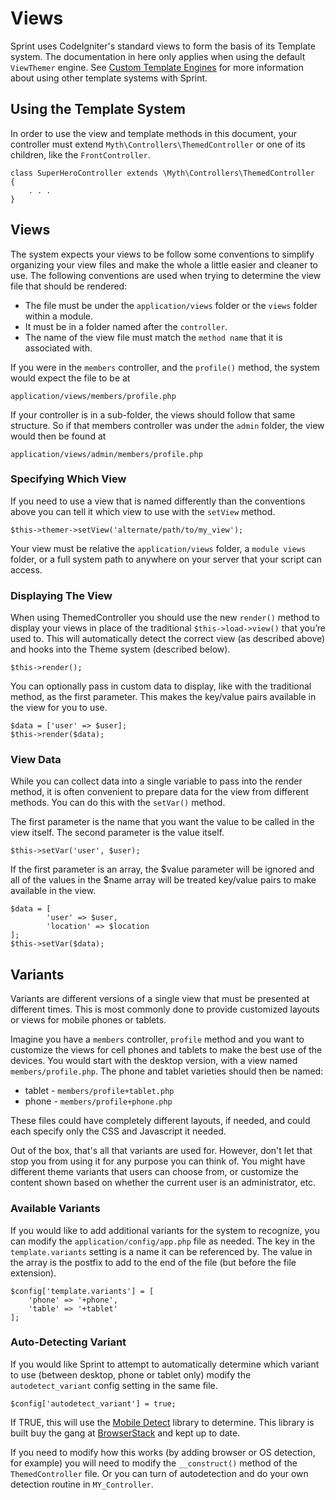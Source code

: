 # Views

Sprint uses CodeIgniter's standard views to form the basis of its Template system. The documentation in here only applies when using the default `ViewThemer` engine. See [Custom Template Engines](template_engines.md) for more information about using other template systems with Sprint.

## Using the Template System
In order to use the view and template methods in this document, your controller must extend `Myth\Controllers\ThemedController` or one of its children, like the `FrontController`.

	class SuperHeroController extends \Myth\Controllers\ThemedController
	{
	    . . .
	}

## Views
The system expects your views to be follow some conventions to simplify organizing your view files and make the whole a little easier and cleaner to use.  The following conventions are used when trying to determine the view file that should be rendered: 

* The file must be under the `application/views` folder or the `views` folder within a module.
* It must be in a folder named after the `controller`.
* The name of the view file must match the `method name` that it is associated with.

If you were in the `members` controller, and the `profile()` method, the system would expect the file to be at

	application/views/members/profile.php

If your controller is in a sub-folder, the views should follow that same structure. So if that members controller was under the `admin` folder, the view would then be found at

	application/views/admin/members/profile.php


### Specifying Which View
If you need to use a view that is named differently than the conventions above you can tell it which view to use with the `setView` method.

	$this->themer->setView('alternate/path/to/my_view');
 
Your view must be relative the `application/views` folder, a `module views` folder, or a full system path to anywhere on your server that your script can access.

### Displaying The View
When using ThemedController you should use the new `render()` method to display your views in place of the traditional `$this->load->view()` that you’re used to. This will automatically detect the correct view (as described above) and hooks into the Theme system (described below).

	$this->render();

You can optionally pass in custom data to display, like with the traditional method, as the first parameter. This makes the key/value pairs available in the view for you to use. 

	$data = ['user' => $user];
	$this->render($data);

### View Data
While you can collect data into a single variable to pass into the render method, it is often convenient to prepare data for the view from different methods. You can do this with the `setVar()` method.

The first parameter is the name that you want the value to be called in the view itself. The second parameter is the value itself.

	$this->setVar('user', $user);

If the first parameter is an array, the $value parameter will be ignored and all of the values in the $name array will be treated key/value pairs to make available in the view. 

	$data = [
			'user' => $user,
			'location' => $location
	];
	$this->setVar($data);


## Variants
Variants are different versions of a single view that must be presented at different times. This is most commonly done to provide customized layouts or views for mobile phones or tablets. 

Imagine you have a `members` controller, `profile` method and you want to customize the views for cell phones and tablets to make the best use of the devices. You would start with the desktop version, with a view named `members/profile.php`. The phone and tablet varieties should then be named: 

* tablet - `members/profile+tablet.php`
* phone - `members/profile+phone.php`

These files could have completely different layouts, if needed, and could each specify only the CSS and Javascript it needed.

Out of the box, that's all that variants are used for. However, don't let that stop you from using it for any purpose you can think of. You might have different theme variants that users can choose from, or customize the content shown based on whether the current user is an administrator, etc.

### Available Variants
If you would like to add additional variants for the system to recognize, you can modify the `application/config/app.php` file as needed. The key in the `template.variants` setting is a name it can be referenced by. The value in the array is the postfix to add to the end of the file (but before the file extension).

	$config['template.variants'] = [
	    'phone' => '+phone',
	    'table' => '+tablet'
	];

### Auto-Detecting Variant
If you would like Sprint to attempt to automatically determine which variant to use (between desktop, phone or tablet only) modify the `autodetect_variant` config setting in the same file.

	$config['autodetect_variant'] = true;
 
If TRUE, this will use the [Mobile Detect](http://mobiledetect.net/) library to determine. This library is built buy the gang at [BrowserStack](http://www.browserstack.com/) and kept up to date. 

If you need to modify how this works (by adding browser or OS detection, for example) you will need to modify the `__construct()` method of the `ThemedController` file. Or you can turn of autodetection and do your own detection routine in `MY_Controller`. 

